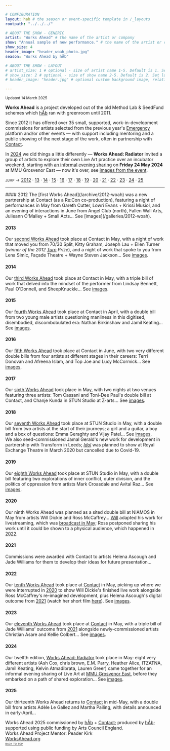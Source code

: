```yaml
---

# CONFIGURATION
layout: hab # the season or event-specific template in /_layouts
rootpath: "../../../"

# ABOUT THE SHOW - GENERIC
artist: "Works Ahead" # the name of the artist or company
show: "Annual sample of new performance." # the name of the artist or company
show_size: 4
header_image: "header_woah_photo.jpg"   
season: "Works Ahead by hÅb"

# ABOUT THE SHOW - LAYOUT
# artist_size: 1 # optional - size of artist name 1-5. Default is 1. Set longer names to lower values
# show_size: 2 # optional - size of show name 2-5. Default is 2. Set longer names to lower values
# header_image: "header.jpg" # optional custom background image, relative to current page

---
```

<small>Updated 14 March 2025</small>                
        
**Works Ahead** is a project developed out of the old Method Lab & SeedFund schemes which [hÅb](/hab) ran with greenroom until 2011.          
         
Since 2012 it has offered over 35 small, supported, work-in-development commissions for artists selected from the previous year's [Emergency](/hab/emergency) platform and/or other events — with support including mentoring and a public showing of the next stage of the work, often in partnership with <a href="https://contactmcr.com" target="_blank">Contact</a>.         
         
In [2024](/hab/worksahead/#2024) we did things a little differently — **Works Ahead: Radiator** invited a group of artists to explore their own Live Art practice over an incubator weekend, starting with [an informal evening sharing](/archive/2024-worksahead) on **Friday 24 May 2024** at MMU Grosvenor East — now it's over, see [images from the event](/galleries/2024-woah).         
         
<span style='font-variant: small-caps'>jump → [2012](/hab/worksahead/#2012) · [13](/hab/worksahead/#2013) · [14](/hab/worksahead/#2014) · [15](/hab/worksahead/#2015) · [16](/hab/worksahead/#2016) · [17](/hab/worksahead/#2017) · [18](/hab/worksahead/#2018) · [19](/hab/worksahead/#2019) · [20](/hab/worksahead/#2020) · [21](/hab/worksahead/#2021) · [22](/hab/worksahead/#2022) · [23](/hab/worksahead/#2023) · [24](/hab/worksahead/#2024) · [25](/hab/worksahead/#2025)</span>        
<hr>        
#### 2012         
The [first Works Ahead](/archive/2012-woah) was a new partnership at Contact (as a Re:Con co-production), featuring a night of performances in May from Gareth Cutter, Lowri Evans + Krissi Musiol, and an evening of interactions in June from Angel Club (north), Fallen Wall Arts, Julieann O'Malley + Small Acts… See [images](/galleries/2012-woah).        
        
#### 2013                 
Our [second Works Ahead](/archive/2013-worksahead) took place at Contact in May, with a night of work that moved you from 70/30 Split, Kitty Graham, Joseph Lau + Ellen Turner (*winner of the 2012 [Turn](/hab/turn) Prize*), and a night of work that spoke to you from Lena Simic, Façade Theatre + Wayne Steven Jackson… See [images](/galleries/2013-woah).        
       
#### 2014         
Our [third Works Ahead](/archive/2014-worksahead) took place at Contact in May, with a triple bill of work that delved into the mindset of the performer from Lindsay Bennett, Paul O'Donnell, and SheepKnuckle… See [images](/galleries/2014-woah).        
        
#### 2015         
Our [fourth Works Ahead](/archive/2015-worksahead) took place at Contact in April, with a double bill from two young male artists questioning manliness in this digitised, disembodied, discombobulated era: Nathan Birkinshaw and Jamil Keating… See [images](/galleries/2015-woah).          
           
#### 2016         
Our [fifth Works Ahead](/archive/2016-worksahead) took place at Contact in June, with two very different double bills from four artists at different stages in their careers: Terri Donovan and Afreena Islam, and Top Joe and Lucy McCormick… See [images](/galleries/2016-woah).             
          
#### 2017         
Our [sixth Works Ahead](/archive/2017-worksahead) took place in May, with two nights at two venues featuring three artists: Tom Cassani and Toni-Dee Paul's double bill at Contact, and Chanje Kunda in STUN Studio at Z-arts… See [images](/galleries/2017-woah).                 
                 
#### 2018         
Our [seventh Works Ahead](/archive/2018-worksahead) took place at STUN Studio in May, with a double bill from two artists at the start of their journeys; a girl and a guitar, a boy and a box of questions: Emma Geraghty and Vijay Patel… See [images](/galleries/2018-woah).<br>We also seed-commissioned Jamal Gerald's new work for development in partnership with Transform in Leeds; [*Idol*](/archive/2020-spring/gerald) was planned to show at Royal Exchange Theatre in March 2020 but cancelled due to Covid-19.            
              
#### 2019         
Our [eighth Works Ahead](/archive/2019-worksahead) took place at STUN Studio in May, with a double bill featuring two explorations of inner conflict, outer division, and the politics of oppression from artists Mark Croasdale and Avital Raz… See [images](/galleries/2019-woah).          

#### 2020         
Our ninth Works Ahead was planned as a sited double bill at NIAMOS in May from artists Will Dickie and Ross McCaffrey… [Will](/archive/2020-spring/dickie) adapted his work for livestreaming, which was <a href="http://youtu.be/yrZFSzURaS4" target="_blank">broadcast in May</a>; Ross postponed sharing his work until it could be shown to a physical audience, which happened in [2022](/hab/worksahead/#2022).         
            
#### 2021         
Commissions were awarded with Contact to artists Helena Ascough and Jade Williams for them to develop their ideas for future presentation…       
         
#### 2022         
Our [tenth Works Ahead](/archive/2022-worksahead) took place at <a href="https://contactmcr.com" target="_blank">Contact</a> in May, picking up where we were interrupted in [2020](/hab/worksahead/#2020) to show Will Dickie's finished live work alongside Ross McCaffrey's re-imagined development, plus Helena Ascough's digital outcome from [2021](/hab/worksahead/#2021) (watch her short film <a href="https://youtu.be/OXnLmCojOwI" target="_blank">here</a>). See [images](/galleries/2022-woah).                  
         
#### 2023         
Our [eleventh Works Ahead](/archive/2023-worksahead) took place at <a href="https://contactmcr.com" target="_blank">Contact</a> in May, with a triple bill of Jade Williams' outcome from [2021](/hab/worksahead/#2021) alongside newly-commissioned artists Christian Asare and Kellie Colbert… See [images](/galleries/2023-woah).          
         
#### 2024         
Our twelfth edition, [Works Ahead: Radiator](/archive/2024-worksahead) took place in May: eight very different artists (Ash Cox, chris brown, E.M. Parry, Heather Alice, ITZATNA, Jamil Keating, Kelvin Atmadibrata, Lauren Greer) came together for an informal evening sharing of Live Art at <a href="https://mmu.ac.uk/about-us/buildings/grosvenor-east" target="_blank">MMU Grosvenor East</a>, before they embarked on a path of shared exploration… See [images](/galleries/2024-woah).        
         
#### 2025         
Our thirteenth Works Ahead returns to <a href="https://contactmcr.com" target="_blank">Contact</a> in mid-May, with a double bill from artists Adèle Le Gallez and Martha Pailing, with details announced in early-April…         
         
Works Ahead 2025 commissioned by [hÅb](/hab) + <a href="https://contactmcr.com" target="_blank">Contact</a>; produced by [hÅb](/hab); supported using public funding by Arts Council England.<br>Works Ahead Project Mentor: Peader Kirk         
<a href="http://worksahead.org" target="_blank">WorksAhead.org</a>         
<small><span style='font-variant: small-caps'>[back to top](/hab/worksahead)</span></small>
